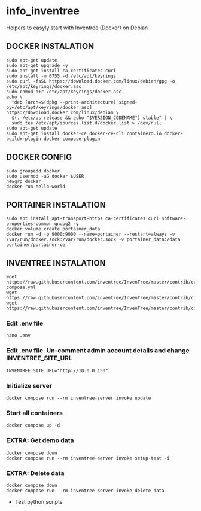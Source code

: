 # info_inventree
Helpers to easyly start with Inventree (Docker) on Debian

## DOCKER INSTALATION
~~~
sudo apt-get update
sudo apt-get upgrade -y
sudo apt-get install ca-certificates curl
sudo install -m 0755 -d /etc/apt/keyrings
sudo curl -fsSL https://download.docker.com/linux/debian/gpg -o /etc/apt/keyrings/docker.asc
sudo chmod a+r /etc/apt/keyrings/docker.asc
echo \
  "deb [arch=$(dpkg --print-architecture) signed-by=/etc/apt/keyrings/docker.asc] https://download.docker.com/linux/debian \
  $(. /etc/os-release && echo "$VERSION_CODENAME") stable" | \
  sudo tee /etc/apt/sources.list.d/docker.list > /dev/null
sudo apt-get update
sudo apt-get install docker-ce docker-ce-cli containerd.io docker-buildx-plugin docker-compose-plugin
~~~

## DOCKER CONFIG
~~~
sudo groupadd docker
sudo usermod -aG docker $USER
newgrp docker
docker run hello-world
~~~

## PORTAINER INSTALATION
~~~
sudo apt install apt-transport-https ca-certificates curl software-properties-common gnupg2 -y
docker volume create portainer_data
docker run -d -p 9000:9000 --name=portainer --restart=always -v /var/run/docker.sock:/var/run/docker.sock -v portainer_data:/data portainer/portainer-ce
~~~

## INVENTREE INSTALATION
~~~
wget https://raw.githubusercontent.com/inventree/InvenTree/master/contrib/container/docker-compose.yml
wget https://raw.githubusercontent.com/inventree/InvenTree/master/contrib/container/.env
wget https://raw.githubusercontent.com/inventree/InvenTree/master/contrib/container/Caddyfile
~~~
### Edit .env file
~~~
nano .env
~~~
### Edit .env file. Un-comment admin account details and change INVENTREE_SITE_URL
~~~
INVENTREE_SITE_URL="http://10.0.0.150"
~~~
### Initialize server
~~~
docker compose run --rm inventree-server invoke update
~~~
### Start all containers
~~~
docker compose up -d
~~~
### EXTRA: Get demo data
~~~
docker compose down
docker compose run --rm inventree-server invoke setup-test -i
~~~
### EXTRA: Delete data
~~~
docker compose down
docker compose run --rm inventree-server invoke delete-data
~~~


- Test python scripts
